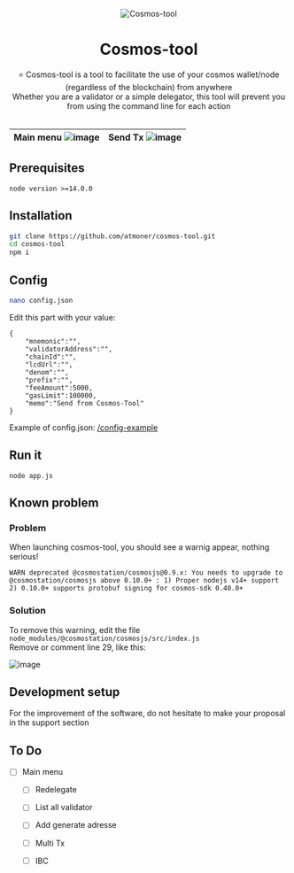 <p align="center"> 
  <img src="https://i.imgur.com/oyHTRP4.png" alt="Cosmos-tool"> 
</p>
<h1 align="center">
    Cosmos-tool
</h1>
 

<p align="center">
⭐ Cosmos-tool is a tool to facilitate the use of your cosmos wallet/node (regardless of the blockchain) from anywhere <br />
  Whether you are a validator or a simple delegator, this tool will prevent you from using the command line for each action <br /><br />
</p>

|Main menu ![image](https://user-images.githubusercontent.com/1071490/121424663-1bc77800-c961-11eb-93d8-38b04b1c2a6b.png)|Send Tx ![image](https://user-images.githubusercontent.com/1071490/121424917-621cd700-c961-11eb-8d05-52b2d93efc23.png)  |
|--|--|
 


## Prerequisites

```node version >=14.0.0```

## Installation

```sh
git clone https://github.com/atmoner/cosmos-tool.git
cd cosmos-tool
npm i
```
## Config
```sh
nano config.json
```
Edit this part with your value:  
```
{
    "mnemonic":"",
    "validatorAddress":"",
    "chainId":"", 
    "lcdUrl":"",
    "denom":"",
    "prefix":"",
    "feeAmount":5000,
    "gasLimit":100000,
    "memo":"Send from Cosmos-Tool"
}
```  
Example of config.json: <a href="https://github.com/atmoner/cosmos-tool/tree/main/config-example">/config-example</a>  

## Run it 
```
node app.js
```

## Known problem 

### Problem 

When launching cosmos-tool, you should see a warnig appear, nothing serious!
```
WARN deprecated @cosmostation/cosmosjs@0.9.x: You needs to upgrade to @cosmostation/cosmosjs above 0.10.0+ : 1) Proper nodejs v14+ support 2) 0.10.0+ supports protobuf signing for cosmos-sdk 0.40.0+
```

### Solution

To remove this warning, edit the file ```node_modules/@cosmostation/cosmosjs/src/index.js```  
Remove or comment line 29, like this:  

![image](https://user-images.githubusercontent.com/1071490/124016013-b18c7b00-d9d4-11eb-8742-e143a6c181f4.png)


## Development setup
  
For the improvement of the software, do not hesitate to make your proposal in the support section 

## To Do 
 - [ ] Main menu
   - [ ] Redelegate
   - [ ] List all validator
   - [ ] Add generate adresse
   - [ ] Multi Tx
   - [ ] IBC
 
